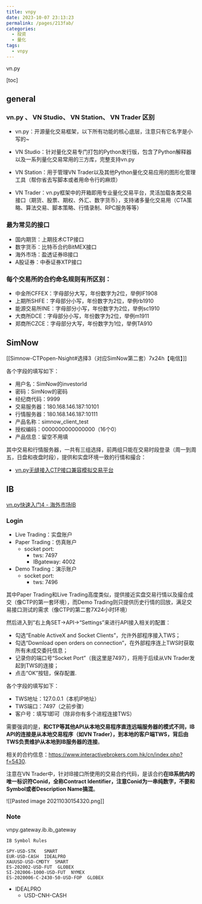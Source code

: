 ```yaml
---
title: vnpy
date: 2023-10-07 23:13:23
permalink: /pages/213fab/
categories:
  - 投资
  - 量化
tags:
  - vnpy
---
```

vn.py

[toc]
## general

###  vn.py 、 VN Studio、 VN Station、 VN Trader  区别  

-   vn.py：开源量化交易框架，以下所有功能的核心底层，注意只有它名字是小写的~
    
-   VN Studio：针对量化交易专门打包的Python发行版，包含了Python解释器以及一系列量化交易常用的三方库，完整支持vn.py
    
-   VN Station：用于管理VN Trader以及其他Python量化交易应用的图形化管理工具（帮你省去写脚本或者用命令行的麻烦）
    
-   VN Trader：vn.py框架中的开箱即用专业量化交易平台，灵活加载各类交易接口（期货、股票、期权、外汇、数字货币），支持诸多量化交易用（CTA策略、算法交易、脚本策略、行情录制、RPC服务等等）

### 最为常见的接口
- 国内期货：上期技术CTP接口
- 数字货币：比特币合约BitMEX接口
- 海外市场：盈透证券IB接口
- A股证券：中泰证券XTP接口

### 每个交易所的合约命名规则有所区别：
- 中金所CFFEX：字母部分大写，年份数字为2位，举例IF1908
- 上期所SHFE：字母部分小写，年份数字为2位，举例rb1910
- 能源交易所INE：字母部分小写，年份数字为2位，举例sc1910
- 大商所DCE：字母部分小写，年份数字为2位，举例m1911
- 郑商所CZCE：字母部分大写，年份数字为1位，举例TA910

## SimNow
[[Simnow-CTPopen-Nsight#选择3（对应SimNow第二套）7x24h【电信】]]

各个字段的填写如下：
- 用户名：SimNow的investorId
- 密码：SimNow的密码
- 经纪商代码：9999
- 交易服务器：180.168.146.187:10101
- 行情服务器：180.168.146.187:10111
- 产品名称：simnow_client_test
- 授权编码：0000000000000000（16个0）
- 产品信息：留空不用填

其中交易和行情服务器，一共有三组选择，前两组只能在交易时段登录（周一到周五，日盘和夜盘时段），提供和实盘环境一致的行情和撮合：

- [vn.py无缝接入CTP接口兼容模拟交易平台](https://mp.weixin.qq.com/s/OoKLllZGCr6kvnLu0WFxdA)

## IB
[vn.py快速入门4 - 海外市场IB](https://mp.weixin.qq.com/s?__biz=MzI1MTQ2Njc5OQ==&mid=2247483777&idx=2&sn=e2fc65336089f66eab53a14128cce07d&chksm=e9f3c4c1de844dd78ff3c8fa26fdb3d89d75a8d00988ab6e5c1312e34b7f2fdb1f3595cb4de8&scene=178&cur_album_id=1357148569324879874#rd)

### Login
- Live Trading：实盘账户
- Paper Trading：仿真账户
	- socket port:
		- tws: 7497
		- IBgateway:  4002
- Demo Trading：演示账户
	- socket port:
		- tws: 7496

其中Paper Trading和Live Trading高度类似，提供接近实盘交易行情以及撮合成交（像CTP的第一套环境），而Demo Trading则只提供历史行情的回放，满足交易接口测试的需求（像CTP的第二套7X24小时环境）

然后进入到“右上角SET->API->“Settings”来进行API接入相关的配置：
- 勾选“Enable ActiveX and Socket Clients”，允许外部程序接入TWS；
- 勾选“Download open orders on connection”，在外部程序连上TWS时获取所有未成交委托信息；
- 记录你的端口号“Socket Port”（我这里是7497），将用于后续从VN Trader发起到TWS的连接；
- 点击“OK”按钮，保存配置.

各个字段的填写如下：
- TWS地址：127.0.0.1（本机IP地址）
- TWS端口：7497（之前步骤）
- 客户号：填写1即可（除非你有多个进程连接TWS）

需要强调的是，**和CTP等其他API从本地交易程序直连远端服务器的模式不同，IB API的连接是从本地交易程序（如VN Trader），到本地的客户端TWS，背后由TWS负责维护从本地到IB服务器的连接**。

相关的合约信息：https://www.interactivebrokers.com.hk/cn/index.php?f=5430.

注意在VN Trader中，针对IB接口所使用的交易合约代码，是该合约**在IB系统内的唯一标识符Conid，全称Contract Identifier，注意Conid为一串纯数字，不要和Symbol或者Description Name搞混**。

![[Pasted image 20211030154320.png]]

### Note

vnpy.gateway.ib.ib_gateway

```
IB Symbol Rules

SPY-USD-STK   SMART
EUR-USD-CASH  IDEALPRO
XAUUSD-USD-CMDTY  SMART
ES-202002-USD-FUT  GLOBEX
SI-202006-1000-USD-FUT  NYMEX
ES-2020006-C-2430-50-USD-FOP  GLOBEX
```

- IDEALPRO
	- USD-CNH-CASH


